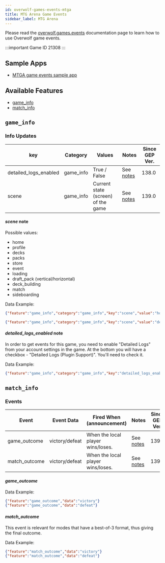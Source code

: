 ```yaml
---
id: overwolf-games-events-mtga
title: MTG Arena Game Events
sidebar_label: MTG Arena
---
```


Please read the [overwolf.games.events](overwolf-games-events) documentation page to learn how to use Overwolf game events.

:::important Game ID
21308
:::

## Sample Apps
* [MTGA game events sample app](https://github.com/overwolf/events-sample-apps)

## Available Features

* [game_info](#game_info)
* [match_info](#match_info)

## `game_info`

### Info Updates

key          | Category    | Values                    | Notes                 | Since GEP Ver. |
------------ | ------------| ------------------------- | --------------------- | -------------  | 
detailed_logs_enabled | game_info   | True / False | See [notes](#detailed_logs_enabled-note) |     138.0      |
scene | game_info   | Current state (screen) of the game | See [notes](#scene-note) |     139.0      |

#### *scene* note

Possible values:

* home
* profile
* decks
* packs
* store
* event
* loading
* draft_pack (vertical/horizontal)
* deck_building
* match
* sideboarding

Data Example:

```json
{"feature":"game_info","category":"game_info","key":"scene","value":"home"}
```
```json
{"feature":"game_info","category":"game_info","key":"scene","value":"decks"}
```

#### *detailed_logs_enabled* note

In order to get events for this game, you need to enable "Detailed Logs" from your account settings in the game.
At the bottom you will have a checkbox - "Detailed Logs (Plugin Support)". You'll need to check it.

Data Example:

```json
{"feature":"game_info","category":"game_info","key":"detailed_logs_enabled","value":true}
```

## `match_info`

### Events

Event  | Event Data        | Fired When (announcement)                                          | Notes      | Since GEP Ver. |
-------| ------------------| -------------------------------------------------------------------| ---------- | --------------|
game_outcome |  victory/defeat   | When the local player wins/loses. |See [notes](#game_outcome)|    139.0      |
match_outcome |  victory/defeat   | When the local player wins/loses. |See [notes](#match_outcome)|    139.0      |

#### *game_outcome*

Data Example:

```json
{"feature":"game_outcome","data":"victory"}
{"feature":"game_outcome","data":"defeat"}
```

#### *match_outcome*

This event is relevant for modes that have a best-of-3 format, thus giving the final outcome.

Data Example:

```json
{"feature":"match_outcome","data":"victory"}
{"feature":"match_outcome","data":"defeat"}
```

